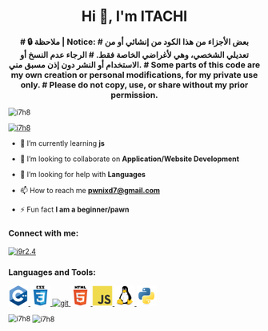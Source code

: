 <h1 align="center">Hi 👋, I'm ITACHI</h1>
<h3 align="center"># 🔒 ملاحظة | Notice:
# بعض الأجزاء من هذا الكود من إنشائي أو من تعديلي الشخصي، وهي لأغراضي الخاصة فقط.
# الرجاء عدم النسخ أو الاستخدام أو النشر دون إذن مسبق مني.
# Some parts of this code are my own creation or personal modifications, for my private use only.
# Please do not copy, use, or share without my prior permission.</h3>

<p align="left"> <img src="https://komarev.com/ghpvc/?username=i7h8&label=Profile%20views&color=0e75b6&style=flat" alt="i7h8" /> </p>

<p align="left"> <a href="https://github.com/ryo-ma/github-profile-trophy"><img src="https://github-profile-trophy.vercel.app/?username=i7h8" alt="i7h8" /></a> </p>

- 🌱 I’m currently learning **js**

- 👯 I’m looking to collaborate on **Application/Website Development**

- 🤝 I’m looking for help with **Languages**

- 📫 How to reach me **pwnixd7@gmail.com**

- ⚡ Fun fact **I am a beginner/pawn**

<h3 align="left">Connect with me:</h3>
<p align="left">
<a href="https://instagram.com/i9r2.4" target="blank"><img align="center" src="https://raw.githubusercontent.com/rahuldkjain/github-profile-readme-generator/master/src/images/icons/Social/instagram.svg" alt="i9r2.4" height="30" width="40" /></a>
</p>

<h3 align="left">Languages and Tools:</h3>
<p align="left"> <a href="https://www.w3schools.com/cpp/" target="_blank" rel="noreferrer"> <img src="https://raw.githubusercontent.com/devicons/devicon/master/icons/cplusplus/cplusplus-original.svg" alt="cplusplus" width="40" height="40"/> </a> <a href="https://www.w3schools.com/css/" target="_blank" rel="noreferrer"> <img src="https://raw.githubusercontent.com/devicons/devicon/master/icons/css3/css3-original-wordmark.svg" alt="css3" width="40" height="40"/> </a> <a href="https://git-scm.com/" target="_blank" rel="noreferrer"> <img src="https://www.vectorlogo.zone/logos/git-scm/git-scm-icon.svg" alt="git" width="40" height="40"/> </a> <a href="https://www.w3.org/html/" target="_blank" rel="noreferrer"> <img src="https://raw.githubusercontent.com/devicons/devicon/master/icons/html5/html5-original-wordmark.svg" alt="html5" width="40" height="40"/> </a> <a href="https://developer.mozilla.org/en-US/docs/Web/JavaScript" target="_blank" rel="noreferrer"> <img src="https://raw.githubusercontent.com/devicons/devicon/master/icons/javascript/javascript-original.svg" alt="javascript" width="40" height="40"/> </a> <a href="https://www.linux.org/" target="_blank" rel="noreferrer"> <img src="https://raw.githubusercontent.com/devicons/devicon/master/icons/linux/linux-original.svg" alt="linux" width="40" height="40"/> </a> <a href="https://www.python.org" target="_blank" rel="noreferrer"> <img src="https://raw.githubusercontent.com/devicons/devicon/master/icons/python/python-original.svg" alt="python" width="40" height="40"/> </a> </p>

<p><img align="left" src="https://github-readme-stats.vercel.app/api/top-langs?username=i7h8&show_icons=true&locale=en&layout=compact" alt="i7h8" /></p>

<p>&nbsp;<img align="center" src="https://github-readme-stats.vercel.app/api?username=i7h8&show_icons=true&locale=en" alt="i7h8" /></p>
